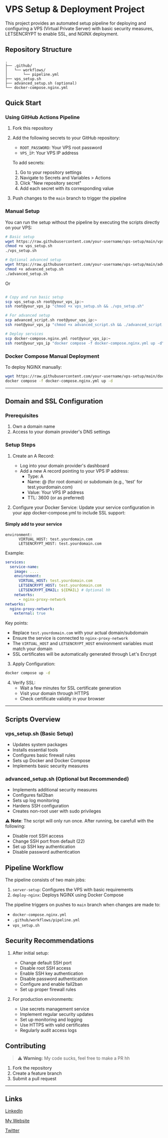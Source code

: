 # VPS Setup & Deployment Project

This project provides an automated setup pipeline for deploying and configuring a VPS (Virtual Private Server) with basic security measures, LETSENCRYPT to enable SSL, and NGINX deployment.

## Repository Structure

```
.
├── .github/
│   └── workflows/
│       └── pipeline.yml
├── vps_setup.sh
├── advanced_setup.sh (optional)
└── docker-compose.nginx.yml
```

## Quick Start

### Using GitHub Actions Pipeline

1. Fork this repository
2. Add the following secrets to your GitHub repository:
    - `ROOT_PASSWORD`: Your VPS root password
    - `VPS_IP`: Your VPS IP address

   To add secrets:
    1. Go to your repository settings
    2. Navigate to Secrets and Variables > Actions
    3. Click "New repository secret"
    4. Add each secret with its corresponding value

3. Push changes to the `main` branch to trigger the pipeline

### Manual Setup

You can run the setup without the pipeline by executing the scripts directly on your VPS:

```bash
# Basic setup
wget https://raw.githubusercontent.com/your-username/vps-setup/main/vps_setup.sh
chmod +x vps_setup.sh
./vps_setup.sh

# Optional advanced setup
wget https://raw.githubusercontent.com/your-username/vps-setup/main/advanced_setup.sh
chmod +x advanced_setup.sh
./advanced_setup.sh
```

Or
```bash

# Copy and run basic setup
scp vps_setup.sh root@your_vps_ip:~
ssh root@your_vps_ip "chmod +x vps_setup.sh && ./vps_setup.sh"

# For advanced setup
scp advanced_script.sh root@your_vps_ip:~
ssh root@your_vps_ip "chmod +x advanced_script.sh && ./advanced_script.sh"

# Deploy services
scp docker-compose.nginx.yml root@your_vps_ip:~
ssh root@your_vps_ip "docker compose -f docker-compose.nginx.yml up -d"
```
### Docker Compose Manual Deployment

To deploy NGINX manually:

```bash
wget https://raw.githubusercontent.com/your-username/vps-setup/main/docker-compose.nginx.yml
docker compose -f docker-compose.nginx.yml up -d
```
---
## Domain and SSL Configuration

### Prerequisites
1. Own a domain name
2. Access to your domain provider's DNS settings

### Setup Steps

1. Create an A Record:
    - Log into your domain provider's dashboard
    - Add a new A record pointing to your VPS IP address:
        - Type: A
        - Name: @ (for root domain) or subdomain (e.g., 'test' for test.yourdomain.com)
        - Value: Your VPS IP address
        - TTL: 3600 (or as preferred)

2. Configure your Docker Service:
   Update your service configuration in your app docker-compose.yml to include SSL support:
#### Simply add to your service 
```
environment:
      VIRTUAL_HOST: test.yourdomain.com
      LETSENCRYPT_HOST: test.yourdomain.com
```
Example:
```yaml
services:
  service-name:
    image: ....
    environment:
      VIRTUAL_HOST: test.yourdomain.com
      LETSENCRYPT_HOST: test.yourdomain.com
      LETSENCRYPT_EMAIL: ${EMAIL} # Optional hh
    networks:
      - nginx-proxy-network
networks:
  nginx-proxy-network:
    external: true
```

Key points:
- Replace `test.yourdomain.com` with your actual domain/subdomain
- Ensure the service is connected to `nginx-proxy-network`
- The `VIRTUAL_HOST` and `LETSENCRYPT_HOST` environment variables must match your domain
- SSL certificates will be automatically generated through Let's Encrypt

3. Apply Configuration:
```bash
docker compose up -d
```

4. Verify SSL:
    - Wait a few minutes for SSL certificate generation
    - Visit your domain through HTTPS
    - Check certificate validity in your browser
---
## Scripts Overview

### vps_setup.sh (Basic Setup)
- Updates system packages
- Installs essential tools
- Configures basic firewall rules
- Sets up Docker and Docker Compose
- Implements basic security measures

### advanced_setup.sh (Optional but Recommended)
- Implements additional security measures
- Configures fail2ban
- Sets up log monitoring
- Hardens SSH configuration
- Creates non-root user with sudo privileges

⚠️ **Note**: The script will only run once. After running, be carefull with the following:
- Disable root SSH access
- Change SSH port from default (22)
- Set up SSH key authentication
- Disable password authentication

## Pipeline Workflow

The pipeline consists of two main jobs:

1. `server-setup`: Configures the VPS with basic requirements
2. `deploy-nginx`: Deploys NGINX using Docker Compose

The pipeline triggers on pushes to `main` branch when changes are made to:
- `docker-compose.nginx.yml`
- `.github/workflows/pipeline.yml`
- `vps_setup.sh`

## Security Recommendations

1. After initial setup:
    - Change default SSH port
    - Disable root SSH access
    - Enable SSH key authentication
    - Disable password authentication
    - Configure and enable fail2ban
    - Set up proper firewall rules

2. For production environments:
    - Use secrets management service
    - Implement regular security updates
    - Set up monitoring and logging
    - Use HTTPS with valid certificates
    - Regularly audit access logs


## Contributing
> ⚠️ **Warning:** My code sucks, feel free to make a PR hh

1. Fork the repository
2. Create a feature branch
3. Submit a pull request
---

## Links
[LinkedIn](https://www.linkedin.com/in/achrafaitibba)

[My Website](https://www.achrafaitibba.com)

[Twitter](https://www.twitter.com/achrafaitibba)